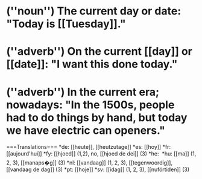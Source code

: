 # (''noun'') The current day or date: "Today is [[Tuesday]]."
# (''adverb'') On the current [[day]] or [[date]]: "I want this done today."
# (''adverb'') In the current era; nowadays: "In the 1500s, people had to do things by hand, but today we have electric can openers."

===Translations===
*de: [[heute]], [[heutzutage]]
*es: [[hoy]]
*fr: [[aujourd'hui]]
*fy: [[hjoed]] (1,2), no, [[hjoed de dei]] (3)
*he: 
*hu: [[ma]] (1, 2, 3), [[manaps�g]] (3)
*nl: [[vandaag]] (1, 2, 3), [[tegenwoordig]], [[vandaag de dag]] (3)
*pt: [[hoje]]
*sv: [[idag]] (1, 2, 3), [[nuförtiden]] (3)